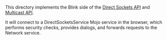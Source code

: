 This directory implements the Blink side of the [Direct Sockets
API](https://github.com/WICG/direct-sockets/blob/main/docs/explainer.md)
and [Multicast API](https://github.com/explainers-by-googlers/multicast-in-direct-sockets).

It will connect to a DirectSocketsService Mojo service in the browser,
which performs security checks, provides dialogs, and forwards requests to
the Network service.
